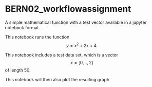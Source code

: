 # BERN02_workflowassignment
A simple mathematical function with a test vector available in a jupyter notebook format.

This notebook runs the function
$$ y = x^2+2x+4. $$

This notebook includes a test data set, which is a vector
$$ x=[0,..,2] $$
of length 50.

This notebook will then also plot the resulting graph.

